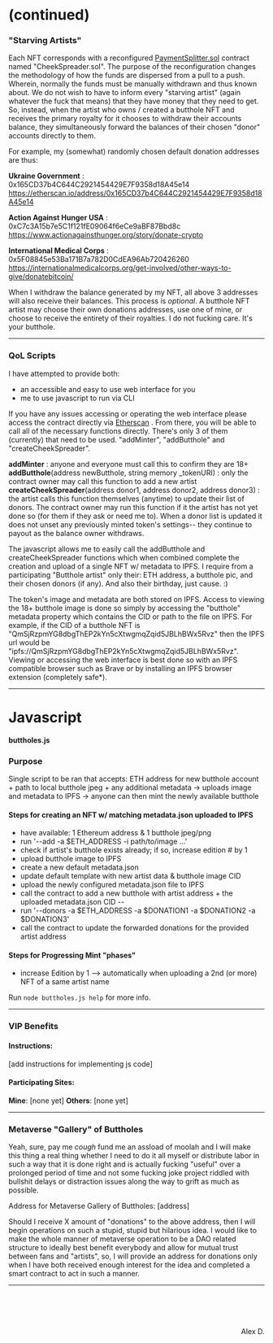 # (continued)

### "Starving Artists"
Each NFT corresponds with a reconfigured [PaymentSplitter.sol](https://github.com/OpenZeppelin/openzeppelin-contracts/blob/master/contracts/finance/PaymentSplitter.sol) contract named "CheekSpreader.sol". The purpose of the reconfiguration changes the methodology of how the funds are dispersed from a pull to a push. Wherein, normally the funds must be manually withdrawn and thus known about. We do not wish to have to inform every "starving artist" (again whatever the fuck that means) that they have money that they need to get. So, instead, when the artist who owns / created a butthole NFT and receives the primary royalty for it chooses to withdraw their accounts balance, they simultaneously forward the balances of their chosen "donor" accounts directly to them.

For example, my (somewhat) randomly chosen default donation addresses are thus:

**Ukraine Government** : 0x165CD37b4C644C2921454429E7F9358d18A45e14
https://etherscan.io/address/0x165CD37b4C644C2921454429E7F9358d18A45e14

**Action Against Hunger USA** : 0xC7c3A15b7e5C1f121fE09064f6eCe9aBF87Bbd8c
https://www.actionagainsthunger.org/story/donate-crypto

**International Medical Corps** : 0x5F08845e53Ba171B7a782D0CdEA96Ab720426260
https://internationalmedicalcorps.org/get-involved/other-ways-to-give/donatebitcoin/

When I withdraw the balance generated by my NFT, all above 3 addresses will also receive their balances. This process is *optional*. A butthole NFT artist may choose their own donations addresses, use one of mine, or choose to receive the entirety of their royalties. I do not fucking care. It's your butthole.

---

### QoL Scripts

I have attempted to provide both:
- an accessible and easy to use web interface for you
- me to use javascript to run via CLI

If you have any issues accessing or operating the web interface please access the contract directly via [Etherscan](https://etherscan.io/) . From there, you will be able to call all of the necessary functions directly. There's only 3 of them (currently) that need to be used. "addMinter", "addButthole" and "createCheekSpreader".

**addMinter** : anyone and everyone must call this to confirm they are 18+
**addButthole**(address newButthole, string memory _tokenURI) : only the contract owner may call this function to add a new artist
**createCheekSpreader**(address donor1, address donor2, address donor3) : the artist calls this function themselves (anytime) to update their list of donors. The contract owner may run this function if it the artist has not yet done so (for them if they ask or need me to). When a donor list is updated it does not unset any previously minted token's settings-- they continue to payout as the balance owner withdraws.

The javascript allows me to easily call the addButthole and createCheekSpreader functions which when combined complete the creation and upload of a single NFT w/ metadata to IPFS. I require from a participating "Butthole artist" only their: ETH address, a butthole pic, and their chosen donors (if any). And also their birthday, just cause. :)

The token's image and metadata are both stored on IPFS. Access to viewing the 18+ butthole image is done so simply by accessing the "butthole" metadata property which contains the CID or path to the file on IPFS. For example, if the CID of a butthole NFT is "QmSjRzpmYG8dbgThEP2kYn5cXtwgmqZqid5JBLhBWx5Rvz" then the IPFS url would be "ipfs://QmSjRzpmYG8dbgThEP2kYn5cXtwgmqZqid5JBLhBWx5Rvz". Viewing or accessing the web interface is best done so with an IPFS compatible browser such as Brave or by installing an IPFS browser extension (completely safe*).

---

# Javascript

**buttholes.js**

### Purpose
Single script to be ran that accepts: ETH address for new butthole account + path to local butthole jpeg + any additional metadata 
-> uploads image and metadata to IPFS
-> anyone can then mint the newly available butthole

#### Steps for creating an NFT w/ matching metadata.json uploaded to IPFS
- have available: 1 Ethereum address & 1 butthole jpeg/png
- run '--add -a $ETH_ADDRESS -i path/to/image ...'
- check if artist's butthole exists already; if so, increase edition # by 1
- upload butthole image to IPFS
- create a new default metadata.json
- update default template with new artist data & butthole image CID
- upload the newly configured metadata.json file to IPFS
- call the contract to add a new butthole with artist address + the uploaded metadata.json CID
--
- run '--donors -a $ETH_ADDRESS -a $DONATION1 -a $DONATION2 -a $DONATION3'
- call the contract to update the forwarded donations for the provided artist address

#### Steps for Progressing Mint "phases"
- increase Edition by 1 --> automatically when uploading a 2nd (or more) NFT of a same artist name

Run `node buttholes.js help` for more info.

---

### VIP Benefits
#### Instructions:
[add instructions for implementing js code]

#### Participating Sites:
**Mine**:
[none yet]
**Others**:
[none yet]

---

### Metaverse "Gallery" of Buttholes
Yeah, sure, pay me *cough* fund me an assload of moolah and I will make this thing a real thing whether I need to do it all myself or distribute labor in such a way that it is done right and is actually fucking "useful" over a prolonged period of time and not some fucking joke project riddled with bullshit delays or distraction issues along the way to grift as much as possible.

Address for Metaverse Gallery of Buttholes: [address]

Should I receive X amount of "donations" to the above address, then I will begin operations on such a stupid, stupid but hilarious idea. I would like to make the whole manner of metaverse operation to be a DAO related structure to ideally best benefit everybody and allow for mutual trust between fans and "artists", so, I will provide an address for donations only when I have both received enough interest for the idea and completed a smart contract to act in such a manner.

---
<br>
<br>
<br>
<br>
<div align="right">
Alex D.